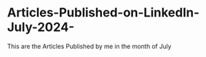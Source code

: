 # Articles-Published-on-LinkedIn-July-2024-
This are the Articles Published by me in the month of July
